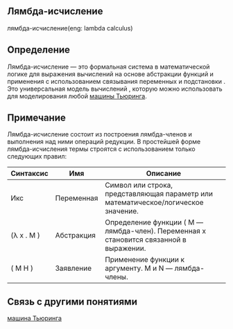
##  Лямбда-исчисление
лямбда-исчисление(eng: lambda calculus) 

## Определение
Лямбда-исчисление — это формальная система в математической логике для выражения вычислений на основе абстракции 
функций и применения с использованием связывания переменных и подстановки . Это универсальная модель вычислений , 
которую можно использовать для моделирования любой [машины Тьюринга](https://github.com/vernikkkkkkkkkkkkkkkkkkk/concept_new/blob/main/concept/turing%20machine.md). 
## Примечание
Лямбда-исчисление состоит из построения лямбда-членов и выполнения над ними операций редукции.
В простейшей форме лямбда-исчисления термы строятся с использованием только следующих правил:


|         Синтаксис           |      Имя       |                                           Описание                                                         |
| ----------------------------|----------------|------------------------------------------------------------------------------------------------------------| 
|            Икс              |   Переменная   |              Символ или строка, представляющая параметр или математическое/логическое значение.            |
|        (λ х . М )           |   Абстракция   |             Определение функции ( M — лямбда-член). Переменная x становится связанной в выражении.         |                                                                               
|          ( М Н )            |   Заявление    |                      Применение функции к аргументу. M и N — лямбда-члены.                                 |                                                                      



## Связь с другими понятиями
[машина Тьюринга](https://github.com/vernikkkkkkkkkkkkkkkkkkk/concept_new/blob/main/concept/turing%20machine.md)
